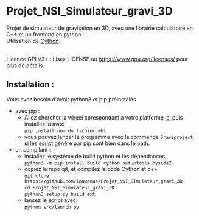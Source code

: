 # Projet_NSI_Simulateur_gravi_3D

Projet de simulateur de gravitation en 3D, avec une librairie calculatoire en C++ et un frontend en python :<br/>
Utilisation de [Cython](https://github.com/cython/cython).<br/><br/>

Licence GPLV3+ :
Lisez LICENSE ou https://www.gnu.org/licenses/ pour plus de détails.

## Installation :<br/>
Vous avez besoin d'avoir python3 et pip préinstalés
- avec pip :<br/>
  - Allez chercher la wheel corespondant a votre platforme [ici](https://mwaserv.hd.free.fr/downloads/graviproject/) puis installez la avec<br/>
  `pip install nom_du_fichier.whl`<br/>
  - vous pouvez lancer le programme avec la commande `Graviproject` si les script généré par pip sont bien dans le path.
- en compilant :<br/>
  - installez le système de build python et les dépendances,<br/>
  `python3 -m pip install build cython setuptools pyside2`<br/>
  - copiez le repo git, et compilez le code Cython et c++<br/>
  `git clone https://github.com/louwenus/Projet_NSI_Simulateur_gravi_3D`<br/>
  `cd Projet_NSI_Simulateur_gravi_3D`<br/>
  `python3 setup.py build_ext`<br/>
  - lancez le script avec: <br/>
  `python src/launch.py`